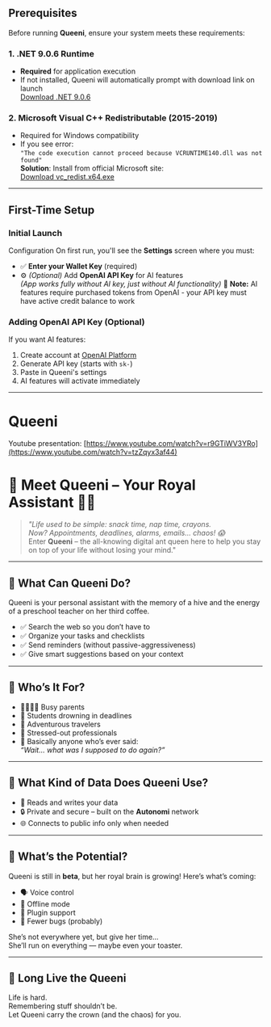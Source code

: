 ## Prerequisites

Before running **Queeni**, ensure your system meets these requirements:

### 1. .NET 9.0.6 Runtime
- **Required** for application execution
- If not installed, Queeni will automatically prompt with download link on launch  
  [Download .NET 9.0.6](https://dotnet.microsoft.com/download/dotnet/9.0)

### 2. Microsoft Visual C++ Redistributable (2015-2019)
- Required for Windows compatibility
- If you see error:  
  `"The code execution cannot proceed because VCRUNTIME140.dll was not found"`  
  **Solution**: Install from official Microsoft site:  
  [Download vc_redist.x64.exe](https://aka.ms/vs/16/release/vc_redist.x64.exe)

---

## First-Time Setup

### Initial Launch
Configuration
  On first run, you'll see the **Settings** screen where you must:
   - ✅ **Enter your Wallet Key** (required)
   - ⚙️ *(Optional)* Add **OpenAI API Key** for AI features  
     *(App works fully without AI key, just without AI functionality)*
     🔹 **Note:** AI features require purchased tokens from OpenAI - your API key must have active credit balance to work

### Adding OpenAI API Key (Optional)
If you want AI features:
1. Create account at [OpenAI Platform](https://platform.openai.com)
2. Generate API key (starts with `sk-`)
3. Paste in Queeni's settings
4. AI features will activate immediately

---

# Queeni 
Youtube presentation: [https://www.youtube.com/watch?v=r9GTiWV3YRo](https://www.youtube.com/watch?v=tzZqyx3af44)

# 👑 Meet Queeni – Your Royal Assistant 🐜📱

> _"Life used to be simple: snack time, nap time, crayons.  
Now? Appointments, deadlines, alarms, emails… chaos! 😱_  
Enter **Queeni** – the all-knowing digital ant queen here to help you stay on top of your life without losing your mind."

---

## 🔧 What Can Queeni Do?

Queeni is your personal assistant with the memory of a hive and the energy of a preschool teacher on her third coffee.

- ✅ Search the web so you don’t have to  
- ✅ Organize your tasks and checklists  
- ✅ Send reminders (without passive-aggressiveness)  
- ✅ Give smart suggestions based on your context  

---

## 🎯 Who’s It For?

- 👨‍👩‍👧‍👦 Busy parents  
- 🎒 Students drowning in deadlines  
- 🛫 Adventurous travelers  
- 👔 Stressed-out professionals  
- 📅 Basically anyone who’s ever said:  
  _“Wait… what was I supposed to do again?”_

---

## 📂 What Kind of Data Does Queeni Use?

- 🔁 Reads and writes your data  
- 🔒 Private and secure – built on the **Autonomi** network  
- 🌐 Connects to public info only when needed  

---

## 🚀 What’s the Potential?

Queeni is still in **beta**, but her royal brain is growing! Here’s what’s coming:

- 🗣️ Voice control  
- 📶 Offline mode  
- 🧩 Plugin support  
- 🐛 Fewer bugs (probably)

She’s not everywhere yet, but give her time…  
She’ll run on everything — maybe even your toaster.

---

## 👑 Long Live the Queeni

Life is hard.  
Remembering stuff shouldn’t be.  
Let Queeni carry the crown (and the chaos) for you.
